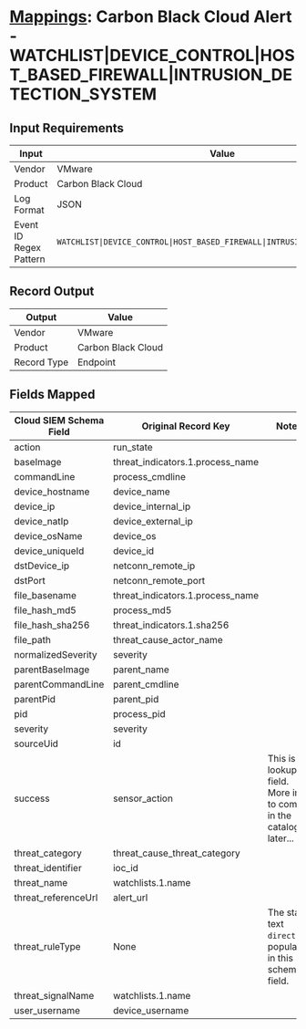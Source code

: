 # [Mappings](README.md): Carbon Black Cloud Alert - WATCHLIST|DEVICE_CONTROL|HOST_BASED_FIREWALL|INTRUSION_DETECTION_SYSTEM

## Input Requirements

|Input|Value|
|-----|-----|
|Vendor|VMware|
|Product|Carbon Black Cloud|
|Log Format|JSON|
|Event ID Regex Pattern|`WATCHLIST\|DEVICE_CONTROL\|HOST_BASED_FIREWALL\|INTRUSION_DETECTION_SYSTEM`|

## Record Output

|Output|Value|
|------|-----|
|Vendor|VMware|
|Product|Carbon Black Cloud|
|Record Type|Endpoint|

## Fields Mapped

|Cloud SIEM Schema Field|Original Record Key|Notes|
|-----------------------|-------------------|-----|
|action|run_state||
|baseImage|threat_indicators.1.process_name||
|commandLine|process_cmdline||
|device_hostname|device_name||
|device_ip|device_internal_ip||
|device_natIp|device_external_ip||
|device_osName|device_os||
|device_uniqueId|device_id||
|dstDevice_ip|netconn_remote_ip||
|dstPort|netconn_remote_port||
|file_basename|threat_indicators.1.process_name||
|file_hash_md5|process_md5||
|file_hash_sha256|threat_indicators.1.sha256||
|file_path|threat_cause_actor_name||
|normalizedSeverity|severity||
|parentBaseImage|parent_name||
|parentCommandLine|parent_cmdline||
|parentPid|parent_pid||
|pid|process_pid||
|severity|severity||
|sourceUid|id||
|success|sensor_action|This is a lookup field. More info to come in the catalog later...|
|threat_category|threat_cause_threat_category||
|threat_identifier|ioc_id||
|threat_name|watchlists.1.name||
|threat_referenceUrl|alert_url||
|threat_ruleType|None|The static text `direct` is populated in this schema field.|
|threat_signalName|watchlists.1.name||
|user_username|device_username||

